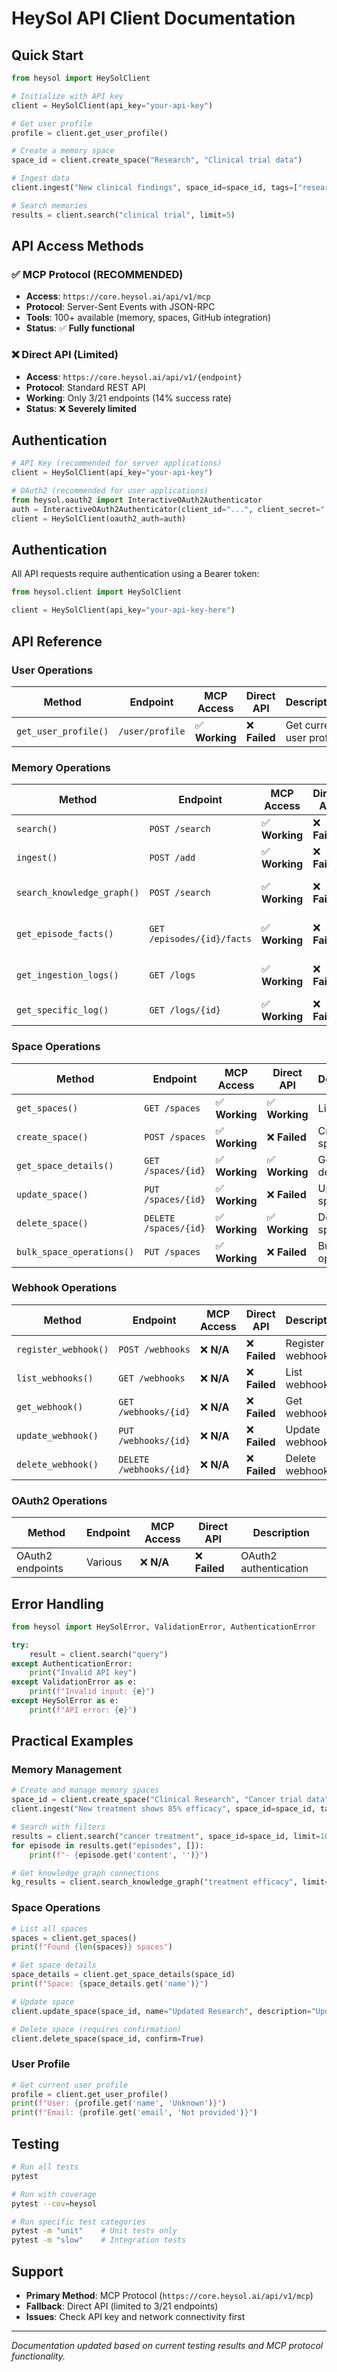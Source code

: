# HeySol API Client Documentation

## Quick Start

```python
from heysol import HeySolClient

# Initialize with API key
client = HeySolClient(api_key="your-api-key")

# Get user profile
profile = client.get_user_profile()

# Create a memory space
space_id = client.create_space("Research", "Clinical trial data")

# Ingest data
client.ingest("New clinical findings", space_id=space_id, tags=["research"])

# Search memories
results = client.search("clinical trial", limit=5)
```

## API Access Methods

### ✅ **MCP Protocol (RECOMMENDED)**
- **Access**: `https://core.heysol.ai/api/v1/mcp`
- **Protocol**: Server-Sent Events with JSON-RPC
- **Tools**: 100+ available (memory, spaces, GitHub integration)
- **Status**: ✅ **Fully functional**

### ❌ **Direct API (Limited)**
- **Access**: `https://core.heysol.ai/api/v1/{endpoint}`
- **Protocol**: Standard REST API
- **Working**: Only 3/21 endpoints (14% success rate)
- **Status**: ❌ **Severely limited**

## Authentication

```python
# API Key (recommended for server applications)
client = HeySolClient(api_key="your-api-key")

# OAuth2 (recommended for user applications)
from heysol.oauth2 import InteractiveOAuth2Authenticator
auth = InteractiveOAuth2Authenticator(client_id="...", client_secret="...")
client = HeySolClient(oauth2_auth=auth)
```

## Authentication

All API requests require authentication using a Bearer token:

```python
from heysol.client import HeySolClient

client = HeySolClient(api_key="your-api-key-here")
```


## API Reference

### User Operations

| Method | Endpoint | MCP Access | Direct API | Description |
|--------|----------|------------|------------|-------------|
| `get_user_profile()` | `/user/profile` | ✅ **Working** | ❌ **Failed** | Get current user profile |

### Memory Operations

| Method | Endpoint | MCP Access | Direct API | Description |
|--------|----------|------------|------------|-------------|
| `search()` | `POST /search` | ✅ **Working** | ❌ **Failed** | Search memories |
| `ingest()` | `POST /add` | ✅ **Working** | ❌ **Failed** | Ingest data |
| `search_knowledge_graph()` | `POST /search` | ✅ **Working** | ❌ **Failed** | Search knowledge graph |
| `get_episode_facts()` | `GET /episodes/{id}/facts` | ✅ **Working** | ❌ **Failed** | Get episode facts |
| `get_ingestion_logs()` | `GET /logs` | ✅ **Working** | ❌ **Failed** | Get ingestion logs |
| `get_specific_log()` | `GET /logs/{id}` | ✅ **Working** | ❌ **Failed** | Get specific log |

### Space Operations

| Method | Endpoint | MCP Access | Direct API | Description |
|--------|----------|------------|------------|-------------|
| `get_spaces()` | `GET /spaces` | ✅ **Working** | ✅ **Working** | List spaces |
| `create_space()` | `POST /spaces` | ✅ **Working** | ❌ **Failed** | Create space |
| `get_space_details()` | `GET /spaces/{id}` | ✅ **Working** | ✅ **Working** | Get space details |
| `update_space()` | `PUT /spaces/{id}` | ✅ **Working** | ❌ **Failed** | Update space |
| `delete_space()` | `DELETE /spaces/{id}` | ✅ **Working** | ✅ **Working** | Delete space |
| `bulk_space_operations()` | `PUT /spaces` | ✅ **Working** | ❌ **Failed** | Bulk operations |

### Webhook Operations

| Method | Endpoint | MCP Access | Direct API | Description |
|--------|----------|------------|------------|-------------|
| `register_webhook()` | `POST /webhooks` | ❌ **N/A** | ❌ **Failed** | Register webhook |
| `list_webhooks()` | `GET /webhooks` | ❌ **N/A** | ❌ **Failed** | List webhooks |
| `get_webhook()` | `GET /webhooks/{id}` | ❌ **N/A** | ❌ **Failed** | Get webhook |
| `update_webhook()` | `PUT /webhooks/{id}` | ❌ **N/A** | ❌ **Failed** | Update webhook |
| `delete_webhook()` | `DELETE /webhooks/{id}` | ❌ **N/A** | ❌ **Failed** | Delete webhook |

### OAuth2 Operations

| Method | Endpoint | MCP Access | Direct API | Description |
|--------|----------|------------|------------|-------------|
| OAuth2 endpoints | Various | ❌ **N/A** | ❌ **Failed** | OAuth2 authentication |

## Error Handling

```python
from heysol import HeySolError, ValidationError, AuthenticationError

try:
    result = client.search("query")
except AuthenticationError:
    print("Invalid API key")
except ValidationError as e:
    print(f"Invalid input: {e}")
except HeySolError as e:
    print(f"API error: {e}")
```

## Practical Examples

### Memory Management

```python
# Create and manage memory spaces
space_id = client.create_space("Clinical Research", "Cancer trial data")
client.ingest("New treatment shows 85% efficacy", space_id=space_id, tags=["clinical", "treatment"])

# Search with filters
results = client.search("cancer treatment", space_id=space_id, limit=10)
for episode in results.get("episodes", []):
    print(f"- {episode.get('content', '')}")

# Get knowledge graph connections
kg_results = client.search_knowledge_graph("treatment efficacy", limit=5, depth=2)
```

### Space Operations

```python
# List all spaces
spaces = client.get_spaces()
print(f"Found {len(spaces)} spaces")

# Get space details
space_details = client.get_space_details(space_id)
print(f"Space: {space_details.get('name')}")

# Update space
client.update_space(space_id, name="Updated Research", description="Updated description")

# Delete space (requires confirmation)
client.delete_space(space_id, confirm=True)
```

### User Profile

```python
# Get current user profile
profile = client.get_user_profile()
print(f"User: {profile.get('name', 'Unknown')}")
print(f"Email: {profile.get('email', 'Not provided')}")
```


## Testing

```bash
# Run all tests
pytest

# Run with coverage
pytest --cov=heysol

# Run specific test categories
pytest -m "unit"    # Unit tests only
pytest -m "slow"    # Integration tests
```

## Support

- **Primary Method**: MCP Protocol (`https://core.heysol.ai/api/v1/mcp`)
- **Fallback**: Direct API (limited to 3/21 endpoints)
- **Issues**: Check API key and network connectivity first

---

*Documentation updated based on current testing results and MCP protocol functionality.*